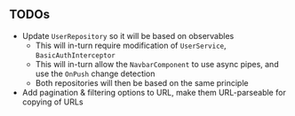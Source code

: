 ## TODOs

- Update `UserRepository` so it will be based on observables
  - This will in-turn require modification of `UserService`, `BasicAuthInterceptor`
  - This will in-turn allow the `NavbarComponent` to use async pipes, and use the `OnPush` change detection
  - Both repositories will then be based on the same principle
- Add pagination & filtering options to URL, make them URL-parseable for copying of URLs
